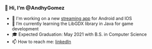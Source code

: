 ### 👋 Hi, I’m @AndhyGomez
- 🚧 I'm working on a new [streaming app](https://github.com/AndhyGomez/FlutterEmergencyStreamer) for Android and IOS 
- 🌱 I’m currently learning the LibGDX library in Java for game development
- 🎓 Expected Graduation: May 2021 with B.S. in Computer Science
- 📫 How to reach me: [linkedIn](https://www.linkedin.com/in/andhy-gomez/)

<!---
AndhyGomez/AndhyGomez is a ✨ special ✨ repository because its `README.md` (this file) appears on your GitHub profile.
You can click the Preview link to take a look at your changes.
--->
